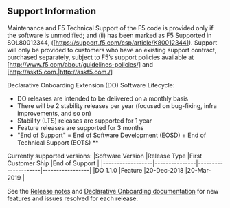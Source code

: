 ## Support Information

Maintenance and F5 Technical Support of the F5 code is provided only if the software is unmodified; and (ii) has been marked as F5 Supported in SOL80012344, ([https://support.f5.com/csp/article/K80012344]). Support will only be provided to customers who have an existing support contract, purchased separately, subject to F5’s support policies available at [http://www.f5.com/about/guidelines-policies/] and [http://askf5.com.|http://askf5.com./]

 Declarative Onboarding Extension (DO) Software Lifecycle:
* DO releases are intended to be delivered on a monthly basis
* There will be 2 stability releases per year (focused on bug-fixing, infra improvements, and so on)
* Stability (LTS) releases are supported for 1 year
* Feature releases are supported for 3 months
* "End of Support" = End of Software Development (EOSD) + End of Technical Support (EOTS) ** 

Currently supported versions:
|Software Version  |Release Type   |First Customer Ship  |End of Support   |
|------------------|---------------|---------------------|-----------------|
|DO 1.1.0          |Feature        |20-Dec-2018          |20-Mar-2019      |

See the [Release notes]([https://github.com/F5Networks/f5-declarative-onboarding/releases]) and [Declarative Onboarding documentation]([https://clouddocs.f5.com/products/extensions/f5-declarative-onboarding/latest/] ) for new features and issues resolved for each release. 


